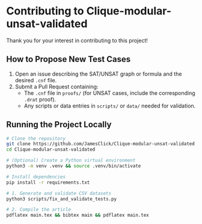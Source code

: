 # Contributing to Clique-modular-unsat-validated

Thank you for your interest in contributing to this project!

## How to Propose New Test Cases
1. Open an issue describing the SAT/UNSAT graph or formula and the desired `.cnf` file.
2. Submit a Pull Request containing:
   - The `.cnf` file in `proofs/` (for UNSAT cases, include the corresponding `.drat` proof).
   - Any scripts or data entries in `scripts/` or `data/` needed for validation.

## Running the Project Locally

```bash
# Clone the repository
git clone https://github.com/JamesClick/Clique-modular-unsat-validated.git
cd Clique-modular-unsat-validated

# (Optional) Create a Python virtual environment
python3 -m venv .venv && source .venv/bin/activate

# Install dependencies
pip install -r requirements.txt

# 1. Generate and validate CSV datasets
python3 scripts/fix_and_validate_tests.py

# 2. Compile the article
pdflatex main.tex && bibtex main && pdflatex main.tex
